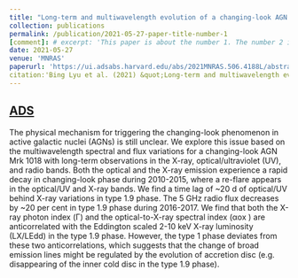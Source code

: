 ```yaml
---
title: "Long-term and multiwavelength evolution of a changing-look AGN Mrk 1018"
collection: publications
permalink: /publication/2021-05-27-paper-title-number-1
[comment]: # excerpt: 'This paper is about the number 1. The number 2 is left for future work.'
date: 2021-05-27
venue: 'MNRAS'
paperurl: 'https://ui.adsabs.harvard.edu/abs/2021MNRAS.506.4188L/abstract'
citation:'Bing Lyu et al. (2021) &quot;Long-term and multiwavelength evolution of a changing-look AGN Mrk 1018 &quot; <i>Monthly Notices of the Royal Astronomical Society, Volume 506, Issue 3, pp.4188-4198.</i>.'
---
```

[ADS](https://ui.adsabs.harvard.edu/abs/2021MNRAS.506.4188L/abstract)
---
The physical mechanism for triggering the changing-look phenomenon in active galactic nuclei (AGNs) is still unclear. We explore this issue based on the multiwavelength spectral and flux variations for a changing-look AGN Mrk 1018 with long-term observations in the X-ray, optical/ultraviolet (UV), and radio bands. Both the optical and the X-ray emission experience a rapid decay in changing-look phase during 2010-2015, where a re-flare appears in the optical/UV and X-ray bands. We find a time lag of ~20 d of optical/UV behind X-ray variations in type 1.9 phase. The 5 GHz radio flux decreases by ~20 per cent in type 1.9 phase during 2016-2017. We find that both the X-ray photon index (Γ) and the optical-to-X-ray spectral index (αox ) are anticorrelated with the Eddington scaled 2-10 keV X-ray luminosity (LX/LEdd) in the type 1.9 phase. However, the type 1 phase deviates from these two anticorrelations, which suggests that the change of broad emission lines might be regulated by the evolution of accretion disc (e.g. disappearing of the inner cold disc in the type 1.9 phase).
